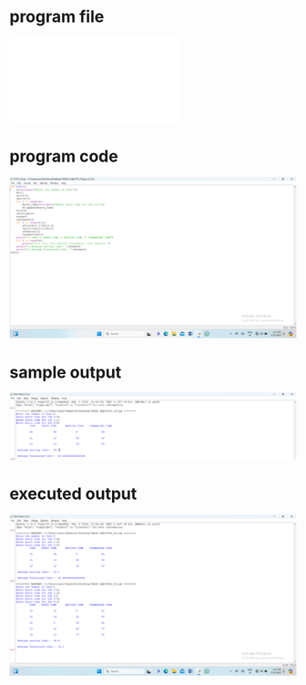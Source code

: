# program file
![program file](FCFS_516.py)

# program code 
![program code](FCFS_CODE_516.png)

# sample output
![sample output](FCFS_IO_516.png)

# executed output
![executed output](FCFS_EO_516.png)
